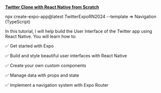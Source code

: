 [**Twitter Clone with React Native from Scratch**](https://www.notjust.dev/projects/twitter)

npx create-expo-app@latest TwitterExpoRN2024 --template
=> Navigation (TypeScript)

In this tutorial, I will help build the User Interface of the Twitter app using React Native. You will learn how to:

✅ Get started with Expo

✅ Build and style beautiful user interfaces with React Native

✅ Create your own custom components

✅ Manage data with props and state

✅ Implement a navigation system with Expo Router
